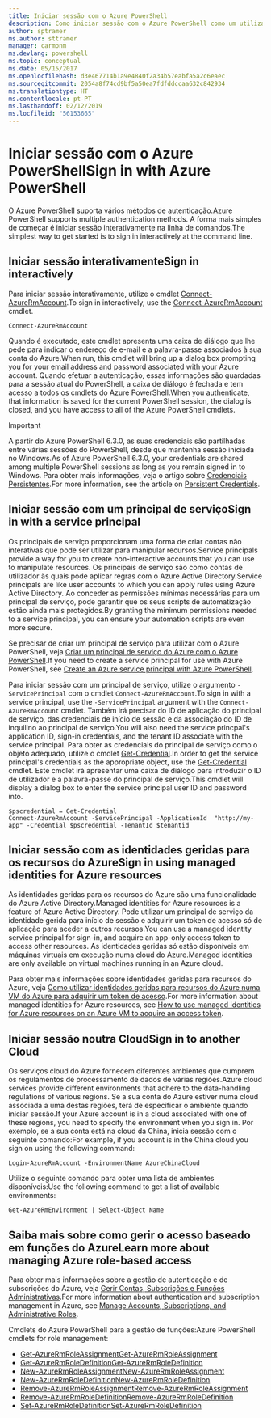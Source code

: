 ```yaml
---
title: Iniciar sessão com o Azure PowerShell
description: Como iniciar sessão com o Azure PowerShell como um utilizador, principal de serviço ou com identidades geridas para recursos do Azure.
author: sptramer
ms.author: sttramer
manager: carmonm
ms.devlang: powershell
ms.topic: conceptual
ms.date: 05/15/2017
ms.openlocfilehash: d3e467714b1a9e4840f2a34b57eabfa5a2c6eaec
ms.sourcegitcommit: 2054a8f74cd9bf5a50ea7fdfddccaa632c842934
ms.translationtype: HT
ms.contentlocale: pt-PT
ms.lasthandoff: 02/12/2019
ms.locfileid: "56153665"
---
```

# <a name="sign-in-with-azure-powershell"></a><span data-ttu-id="a6054-103">Iniciar sessão com o Azure PowerShell</span><span class="sxs-lookup"><span data-stu-id="a6054-103">Sign in with Azure PowerShell</span></span>

<span data-ttu-id="a6054-104">O Azure PowerShell suporta vários métodos de autenticação.</span><span class="sxs-lookup"><span data-stu-id="a6054-104">Azure PowerShell supports multiple authentication methods.</span></span> <span data-ttu-id="a6054-105">A forma mais simples de começar é iniciar sessão interativamente na linha de comandos.</span><span class="sxs-lookup"><span data-stu-id="a6054-105">The simplest way to get started is to sign in interactively at the command line.</span></span>

## <a name="sign-in-interactively"></a><span data-ttu-id="a6054-106">Iniciar sessão interativamente</span><span class="sxs-lookup"><span data-stu-id="a6054-106">Sign in interactively</span></span>

<span data-ttu-id="a6054-107">Para iniciar sessão interativamente, utilize o cmdlet [Connect-AzureRmAccount](/powershell/module/azurerm.profile/connect-azurermaccount).</span><span class="sxs-lookup"><span data-stu-id="a6054-107">To sign in interactively, use the [Connect-AzureRmAccount](/powershell/module/azurerm.profile/connect-azurermaccount) cmdlet.</span></span>

```azurepowershell-interactive
Connect-AzureRmAccount
```

<span data-ttu-id="a6054-108">Quando é executado, este cmdlet apresenta uma caixa de diálogo que lhe pede para indicar o endereço de e-mail e a palavra-passe associados à sua conta do Azure.</span><span class="sxs-lookup"><span data-stu-id="a6054-108">When run, this cmdlet will bring up a dialog box prompting you for your email address and password associated with your Azure account.</span></span> <span data-ttu-id="a6054-109">Quando efetuar a autenticação, essas informações são guardadas para a sessão atual do PowerShell, a caixa de diálogo é fechada e tem acesso a todos os cmdlets do Azure PowerShell.</span><span class="sxs-lookup"><span data-stu-id="a6054-109">When you authenticate, that information is saved for the current PowerShell session, the dialog is closed, and you have access to all of the Azure PowerShell cmdlets.</span></span>

> [!IMPORTANT]
> <span data-ttu-id="a6054-110">A partir do Azure PowerShell 6.3.0, as suas credenciais são partilhadas entre várias sessões do PowerShell, desde que mantenha sessão iniciada no Windows.</span><span class="sxs-lookup"><span data-stu-id="a6054-110">As of Azure PowerShell 6.3.0, your credentials are shared among multiple PowerShell sessions as long as you remain signed in to Windows.</span></span> <span data-ttu-id="a6054-111">Para obter mais informações, veja o artigo sobre [Credenciais Persistentes](context-persistence.md).</span><span class="sxs-lookup"><span data-stu-id="a6054-111">For more information, see the article on [Persistent Credentials](context-persistence.md).</span></span>

## <a name="sign-in-with-a-service-principal"></a><span data-ttu-id="a6054-112">Iniciar sessão com um principal de serviço</span><span class="sxs-lookup"><span data-stu-id="a6054-112">Sign in with a service principal</span></span>

<span data-ttu-id="a6054-113">Os principais de serviço proporcionam uma forma de criar contas não interativas que pode ser utilizar para manipular recursos.</span><span class="sxs-lookup"><span data-stu-id="a6054-113">Service principals provide a way for you to create non-interactive accounts that you can use to manipulate resources.</span></span> <span data-ttu-id="a6054-114">Os principais de serviço são como contas de utilizador às quais pode aplicar regras com o Azure Active Directory.</span><span class="sxs-lookup"><span data-stu-id="a6054-114">Service principals are like user accounts to which you can apply rules using Azure Active Directory.</span></span> <span data-ttu-id="a6054-115">Ao conceder as permissões mínimas necessárias para um principal de serviço, pode garantir que os seus scripts de automatização estão ainda mais protegidos.</span><span class="sxs-lookup"><span data-stu-id="a6054-115">By granting the minimum permissions needed to a service principal, you can ensure your automation scripts are even more secure.</span></span>

<span data-ttu-id="a6054-116">Se precisar de criar um principal de serviço para utilizar com o Azure PowerShell, veja [Criar um principal de serviço do Azure com o Azure PowerShell](create-azure-service-principal-azureps.md).</span><span class="sxs-lookup"><span data-stu-id="a6054-116">If you need to create a service principal for use with Azure PowerShell, see [Create an Azure service principal with Azure PowerShell](create-azure-service-principal-azureps.md).</span></span>

<span data-ttu-id="a6054-117">Para iniciar sessão com um principal de serviço, utilize o argumento `-ServicePrincipal` com o cmdlet `Connect-AzureRmAccount`.</span><span class="sxs-lookup"><span data-stu-id="a6054-117">To sign in with a service principal, use the `-ServicePrincipal` argument with the `Connect-AzureRmAccount` cmdlet.</span></span> <span data-ttu-id="a6054-118">Também irá precisar do ID de aplicação do principal de serviço, das credenciais de início de sessão e da associação do ID de inquilino ao principal de serviço.</span><span class="sxs-lookup"><span data-stu-id="a6054-118">You will also need the service princpal's application ID, sign-in credentials, and the tenant ID associate with the service principal.</span></span> <span data-ttu-id="a6054-119">Para obter as credenciais do principal de serviço como o objeto adequado, utilize o cmdlet [Get-Credential](/powershell/module/microsoft.powershell.security/get-credential).</span><span class="sxs-lookup"><span data-stu-id="a6054-119">In order to get the service principal's credentials as the appropriate object, use the [Get-Credential](/powershell/module/microsoft.powershell.security/get-credential) cmdlet.</span></span> <span data-ttu-id="a6054-120">Este cmdlet irá apresentar uma caixa de diálogo para introduzir o ID de utilizador e a palavra-passe do principal de serviço.</span><span class="sxs-lookup"><span data-stu-id="a6054-120">This cmdlet will display a dialog box to enter the service principal user ID and password into.</span></span>

```azurepowershell-interactive
$pscredential = Get-Credential
Connect-AzureRmAccount -ServicePrincipal -ApplicationId  "http://my-app" -Credential $pscredential -TenantId $tenantid
```

## <a name="sign-in-using-managed-identities-for-azure-resources"></a><span data-ttu-id="a6054-121">Iniciar sessão com as identidades geridas para os recursos do Azure</span><span class="sxs-lookup"><span data-stu-id="a6054-121">Sign in using managed identities for Azure resources</span></span>

<span data-ttu-id="a6054-122">As identidades geridas para os recursos do Azure são uma funcionalidade do Azure Active Directory.</span><span class="sxs-lookup"><span data-stu-id="a6054-122">Managed identities for Azure resources is a feature of Azure Active Directory.</span></span> <span data-ttu-id="a6054-123">Pode utilizar um principal de serviço da identidade gerida para início de sessão e adquirir um token de acesso só de aplicação para aceder a outros recursos.</span><span class="sxs-lookup"><span data-stu-id="a6054-123">You can use a managed identity service principal for sign-in, and acquire an app-only access token to access other resources.</span></span> <span data-ttu-id="a6054-124">As identidades geridas só estão disponíveis em máquinas virtuais em execução numa cloud do Azure.</span><span class="sxs-lookup"><span data-stu-id="a6054-124">Managed identities are only available on virtual machines running in an Azure cloud.</span></span>

<span data-ttu-id="a6054-125">Para obter mais informações sobre identidades geridas para recursos do Azure, veja [Como utilizar identidades geridas para recursos do Azure numa VM do Azure para adquirir um token de acesso](/azure/active-directory/managed-identities-azure-resources/how-to-use-vm-token).</span><span class="sxs-lookup"><span data-stu-id="a6054-125">For more information about managed identities for Azure resources, see [How to use managed identities for Azure resources on an Azure VM to acquire an access token](/azure/active-directory/managed-identities-azure-resources/how-to-use-vm-token).</span></span>

## <a name="sign-in-to-another-cloud"></a><span data-ttu-id="a6054-126">Iniciar sessão noutra Cloud</span><span class="sxs-lookup"><span data-stu-id="a6054-126">Sign in to another Cloud</span></span>

<span data-ttu-id="a6054-127">Os serviços cloud do Azure fornecem diferentes ambientes que cumprem os regulamentos de processamento de dados de várias regiões.</span><span class="sxs-lookup"><span data-stu-id="a6054-127">Azure cloud services provide different environments that adhere to the data-handling regulations of various regions.</span></span> <span data-ttu-id="a6054-128">Se a sua conta do Azure estiver numa cloud associada a uma destas regiões, terá de especificar o ambiente quando iniciar sessão.</span><span class="sxs-lookup"><span data-stu-id="a6054-128">If your Azure account is in a cloud associated with one of these regions, you need to specify the environment when you sign in.</span></span> <span data-ttu-id="a6054-129">Por exemplo, se a sua conta está na cloud da China, inicia sessão com o seguinte comando:</span><span class="sxs-lookup"><span data-stu-id="a6054-129">For example, if you account is in the China cloud you sign on using the following command:</span></span>

```azurepowershell-interactive
Login-AzureRmAccount -EnvironmentName AzureChinaCloud
```

<span data-ttu-id="a6054-130">Utilize o seguinte comando para obter uma lista de ambientes disponíveis:</span><span class="sxs-lookup"><span data-stu-id="a6054-130">Use the following command to get a list of available environments:</span></span>

```azurepowershell-interactive
Get-AzureRmEnvironment | Select-Object Name
```

## <a name="learn-more-about-managing-azure-role-based-access"></a><span data-ttu-id="a6054-131">Saiba mais sobre como gerir o acesso baseado em funções do Azure</span><span class="sxs-lookup"><span data-stu-id="a6054-131">Learn more about managing Azure role-based access</span></span>

<span data-ttu-id="a6054-132">Para obter mais informações sobre a gestão de autenticação e de subscrições do Azure, veja [Gerir Contas, Subscrições e Funções Administrativas](/azure/active-directory/role-based-access-control-configure).</span><span class="sxs-lookup"><span data-stu-id="a6054-132">For more information about authentication and subscription management in Azure, see [Manage Accounts, Subscriptions, and Administrative Roles](/azure/active-directory/role-based-access-control-configure).</span></span>

<span data-ttu-id="a6054-133">Cmdlets do Azure PowerShell para a gestão de funções:</span><span class="sxs-lookup"><span data-stu-id="a6054-133">Azure PowerShell cmdlets for role management:</span></span>

* [<span data-ttu-id="a6054-134">Get-AzureRmRoleAssignment</span><span class="sxs-lookup"><span data-stu-id="a6054-134">Get-AzureRmRoleAssignment</span></span>](/powershell/module/AzureRM.Resources/Get-AzureRmRoleAssignment)
* [<span data-ttu-id="a6054-135">Get-AzureRmRoleDefinition</span><span class="sxs-lookup"><span data-stu-id="a6054-135">Get-AzureRmRoleDefinition</span></span>](/powershell/module/AzureRM.Resources/Get-AzureRmRoleDefinition)
* [<span data-ttu-id="a6054-136">New-AzureRmRoleAssignment</span><span class="sxs-lookup"><span data-stu-id="a6054-136">New-AzureRmRoleAssignment</span></span>](/powershell/module/AzureRM.Resources/New-AzureRmRoleAssignment)
* [<span data-ttu-id="a6054-137">New-AzureRmRoleDefinition</span><span class="sxs-lookup"><span data-stu-id="a6054-137">New-AzureRmRoleDefinition</span></span>](/powershell/module/AzureRM.Resources/New-AzureRmRoleDefinition)
* [<span data-ttu-id="a6054-138">Remove-AzureRmRoleAssignment</span><span class="sxs-lookup"><span data-stu-id="a6054-138">Remove-AzureRmRoleAssignment</span></span>](/powershell/module/AzureRM.Resources/Remove-AzureRmRoleAssignment)
* [<span data-ttu-id="a6054-139">Remove-AzureRmRoleDefinition</span><span class="sxs-lookup"><span data-stu-id="a6054-139">Remove-AzureRmRoleDefinition</span></span>](/powershell/module/AzureRM.Resources/Remove-AzureRmRoleDefinition)
* [<span data-ttu-id="a6054-140">Set-AzureRmRoleDefinition</span><span class="sxs-lookup"><span data-stu-id="a6054-140">Set-AzureRmRoleDefinition</span></span>](/powershell/moduel/AzureRM.Resources/Set-AzureRmRoleDefinition)
